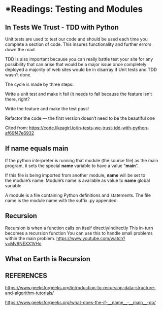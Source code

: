 # *Readings: Testing and Modules

## In Tests We Trust - TDD with Python

Unit tests are used to test our code and should be used each time you complete a section of code. This insures functionality and further errors down the road.

TDD is also important because you can really battle test your site for any possibility that can arise that would be a major issue once completely deployed a majority of web sites would be in disarray if Unit tests and TDD wasn't done.

The cycle is made by three steps:

Write a unit test and make it fail (it needs to fail because the feature isn’t there, right?

Write the feature and make the test pass!

Refactor the code — the first version doesn’t need to be the beautiful one

Cited from: <https://code.likeagirl.io/in-tests-we-trust-tdd-with-python-af69f47e6932>

## If name equals main

If the python interpreter is running that module (the source file) as the main program, it sets the special __name__ variable to have a value “__main__”.

If this file is being imported from another module, __name__ will be set to the module’s name. Module’s name is available as value to __name__ global variable.

A module is a file containing Python definitions and statements. The file name is the module name with the suffix .py appended.

## Recursion

Recursion is when a function calls on itself directly/indirectly
This in-turn becomes a recursion function
You can use this to handle small problems within the main problem.
<https://www.youtube.com/watch?v=Mv9NEXX1VHc>

## What on Earth is Recursion

## REFERENCES

<https://www.geeksforgeeks.org/introduction-to-recursion-data-structure-and-algorithm-tutorials/>

<https://www.geeksforgeeks.org/what-does-the-if-__name__-__main__-do/>
